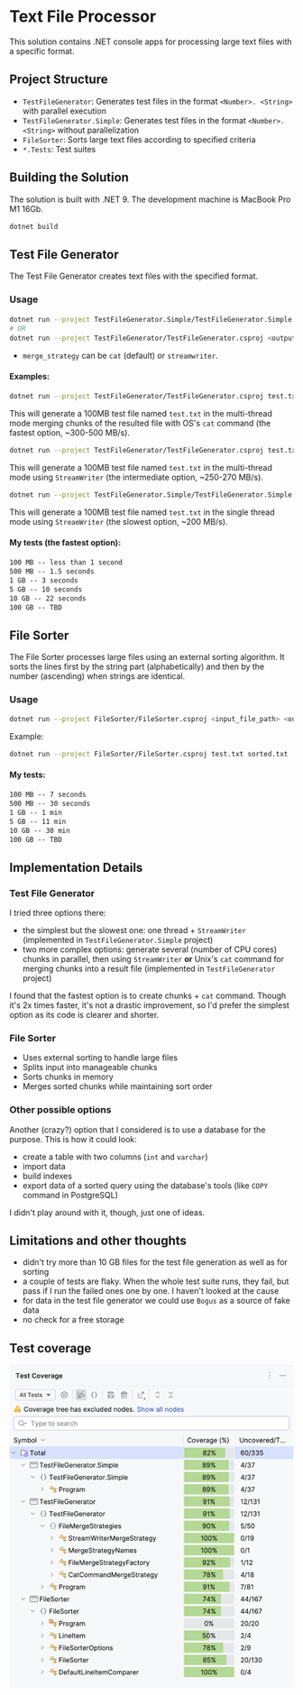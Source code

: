 # Text File Processor

This solution contains .NET console apps for processing large text files with a specific format.

## Project Structure

- `TestFileGenerator`: Generates test files in the format `<Number>. <String>` with parallel execution
- `TestFileGenerator.Simple`: Generates test files in the format `<Number>. <String>` without parallelization
- `FileSorter`: Sorts large text files according to specified criteria
- `*.Tests`: Test suites

## Building the Solution

The solution is built with .NET 9. The development machine is MacBook Pro M1 16Gb.

```bash
dotnet build
```

## Test File Generator

The Test File Generator creates text files with the specified format.

### Usage

```bash
dotnet run --project TestFileGenerator.Simple/TestFileGenerator.Simple.csproj <output_file_path> <file_size_in_mb>
# OR
dotnet run --project TestFileGenerator/TestFileGenerator.csproj <output_file_path> <file_size_in_mb> [merge_strategy]
```
- `merge_strategy` can be `cat` (default) or `streamwriter`.

#### Examples:

```bash
dotnet run --project TestFileGenerator/TestFileGenerator.csproj test.txt 100 
```
This will generate a 100MB test file named `test.txt` in the multi-thread mode merging chunks of the resulted
file with OS's `cat` command (the fastest option, ~300-500 MB/s).

```bash
dotnet run --project TestFileGenerator/TestFileGenerator.csproj test.txt 100 streamwriter
```
This will generate a 100MB test file named `test.txt` in the multi-thread mode using `StreamWriter`
(the intermediate option, ~250-270 MB/s).

```bash
dotnet run --project TestFileGenerator.Simple/TestFileGenerator.Simple.csproj test.txt 100
```
This will generate a 100MB test file named `test.txt` in the single thread mode using `StreamWriter`
(the slowest option, ~200 MB/s).


#### My tests (the fastest option):

```
100 MB -- less than 1 second
500 MB -- 1.5 seconds
1 GB -- 3 seconds
5 GB -- 10 seconds
10 GB -- 22 seconds
100 GB -- TBD
```

## File Sorter

The File Sorter processes large files using an external sorting algorithm.
It sorts the lines first by the string part (alphabetically) and then by the number
(ascending) when strings are identical.

### Usage

```bash
dotnet run --project FileSorter/FileSorter.csproj <input_file_path> <output_file_path>
```

Example:
```bash
dotnet run --project FileSorter/FileSorter.csproj test.txt sorted.txt
```

#### My tests:

```
100 MB -- 7 seconds
500 MB -- 30 seconds
1 GB -- 1 min
5 GB -- 11 min
10 GB -- 30 min
100 GB -- TBD
```

## Implementation Details

### Test File Generator
I tried three options there:
- the simplest but the slowest one: one thread + `StreamWriter` (implemented in `TestFileGenerator.Simple` project)
- two more complex options: generate several (number of CPU cores) chunks in parallel, then using `StreamWriter`
**or** Unix's `cat` command for merging chunks into a result file (implemented in `TestFileGenerator` project)

I found that the fastest option is to create chunks + `cat` command. Though it's 2x times faster, it's not a drastic
improvement, so I'd prefer the simplest option as its code is clearer and shorter.

### File Sorter
- Uses external sorting to handle large files
- Splits input into manageable chunks
- Sorts chunks in memory
- Merges sorted chunks while maintaining sort order

### Other possible options
Another (crazy?) option that I considered is to use a database for the purpose.
This is how it could look:
- create a table with two columns (`int` and `varchar`)
- import data 
- build indexes
- export data of a sorted query using the database's tools (like `COPY` command in PostgreSQL)

I didn't play around with it, though, just one of ideas.

## Limitations and other thoughts
- didn't try more than 10 GB files for the test file generation as well as for sorting 
- a couple of tests are flaky. When the whole test suite runs, they fail, but pass if I run the failed ones one by one.
I haven't looked at the cause
- for data in the test file generator we could use `Bogus` as a source of fake data
- no check for a free storage

## Test coverage
![coverage](./tests_coverage.png)

